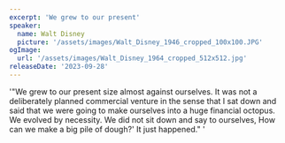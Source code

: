```yaml
---
excerpt: 'We grew to our present'
speaker:
  name: Walt Disney
  picture: '/assets/images/Walt_Disney_1946_cropped_100x100.JPG'
ogImage:
  url: '/assets/images/Walt_Disney_1964_cropped_512x512.jpg'
releaseDate: '2023-09-28'
---
```


'"We grew to our present size almost against ourselves. It was not a deliberately planned commercial venture in the sense that I sat down and said that we were going to make ourselves into a huge financial octopus. We evolved by necessity. We did not sit down and say to ourselves, How can we make a big pile of dough?' It just happened."'
